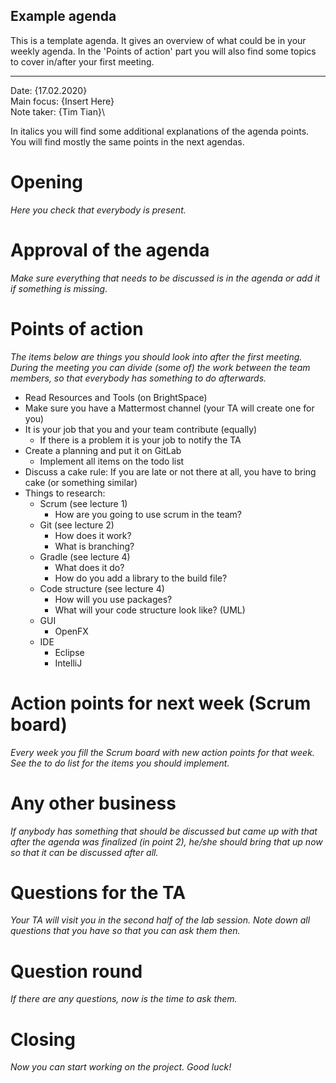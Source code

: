 ## Example agenda

This is a template agenda. It gives an overview of what could be in your weekly agenda.
In the 'Points of action' part you will also find some topics to cover in/after your first meeting. 

---

Date:           {17.02.2020}\
Main focus:     {Insert Here}\
Note taker:     {Tim Tian}\

In italics you will find some additional explanations of the agenda points. You will find mostly the same points in the next agendas.

# Opening
*Here you check that everybody is present.*

# Approval of the agenda
*Make sure everything that needs to be discussed is in the agenda or add it if something is missing.*

# Points of action
*The items below are things you should look into after the first meeting. During the meeting you can divide (some of) the work between the team members, so that everybody has something to do afterwards.*

 - Read Resources and Tools (on BrightSpace)
 - Make sure you have a Mattermost channel (your TA will create one for you)
 - It is your job that you and your team contribute (equally)
	 - If there is a problem it is your job to notify the TA
 - Create a planning and put it on GitLab
	 - Implement all items on the todo list
 - Discuss a cake rule: If you are late or not there at all, you have to bring cake (or something similar)
 - Things to research:
	 - Scrum (see lecture 1) 
        - How are you going to use scrum in the team?
    - Git (see lecture 2)
        - How does it work?
        - What is branching?
    - Gradle (see lecture 4)
        - What does it do?
        - How do you add a library to the build file?
    - Code structure (see lecture 4)
        - How will you use packages?
        - What will your code structure look like? (UML)
     - GUI
        - OpenFX
     - IDE
        - Eclipse
        - IntelliJ

# Action points for next week (Scrum board)
*Every week you fill the Scrum board with new action points for that week. See the to do list for the items you should implement.*

# Any other business
*If anybody has something that should be discussed but came up with that after the agenda was finalized (in point 2), he/she should bring that up now so that it can be discussed after all.*

# Questions for the TA
*Your TA will visit you in the second half of the lab session. Note down all questions that you have so that you can ask them then.*

# Question round
*If there are any questions, now is the time to ask them.*

# Closing
*Now you can start working on the project. Good luck!*
